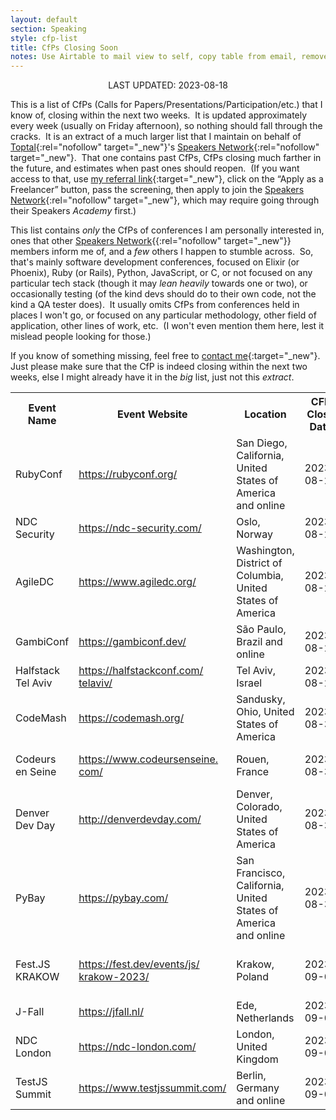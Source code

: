 ```yaml
---
layout: default
section: Speaking
style: cfp-list
title: CfPs Closing Soon
notes: Use Airtable to mail view to self, copy table from email, remove styling, and update date.
---
```


<center>LAST UPDATED: 2023-08-18</center>

This is a list of CfPs
(Calls for Papers/Presentations/Participation/etc.)
that I know of,
closing within the next two weeks.&nbsp;
It is updated approximately every week
(usually on Friday afternoon),
so nothing should fall through the cracks.&nbsp;
It is an extract of a much larger list
that I maintain on behalf of
[Toptal](https://www.toptal.com/#accept-only-candid-coders){:rel="nofollow" target="_new"}'s
[Speakers Network](https://www.toptal.com/community/speakers){:rel="nofollow" target="_new"}.&nbsp;
That one contains past CfPs,
CfPs closing much farther in the future,
and estimates when past ones should reopen.&nbsp;
(If you want access to that, use
[my referral link](https://www.toptal.com/#accept-only-candid-coders){:target="_new"},
click on the “Apply as a Freelancer” button,
pass the screening,
then apply to join the 
[Speakers Network](https://www.toptal.com/community/speakers){:rel="nofollow" target="_new"},
which may require going through their Speakers _Academy_ first.)

This list contains _only_
the CfPs of conferences I am personally interested in,
ones that other
[Speakers Network](https://www.toptal.com/community/speakers){{:rel="nofollow" target="_new"}} members inform me of,
and a _few_ others I happen to stumble across.&nbsp;
So, that's mainly software development conferences,
focused on Elixir (or Phoenix), Ruby (or Rails), Python, JavaScript, or C,
or not focused on any particular tech stack
(though it may _lean heavily_ towards one or two),
or occasionally testing
(of the kind devs should do to their own code,
not the kind a QA tester does).&nbsp;
It usually omits CfPs from conferences
held in places I won't go,
or focused on any particular
methodology, other field of application, other lines of work, etc.&nbsp;
(I won't even mention them here,
lest it mislead people looking for those.)

If you know of something missing, feel free to
[contact me](/contact){:target="_new"}.&nbsp;
Just please make sure that
the CfP is indeed closing within the next two weeks,
else I might already have it in the _big_ list, just not this _extract_.

<table>
  <tbody>
    <tr>
      <th>Event Name</th>
      <th>Event Website</th>
      <th>Location</th>
      <th>CFP Close Date</th>
      <th>Estimated?</th>
      <th>Event Date</th>
      <th>CFP Link</th>
    </tr>
    <tr>
      <td>
        <div>RubyConf</div>
      </td>
      <td>
        <div>
          <a href="https://rubyconf.org/" target="_blank">https://rubyconf.org/</a>
        </div>
      </td>
      <td>
        <div>San Diego, California, United States of America and online</div>
      </td>
      <td>
        <div>2023-08-24</div>
      </td>
      <td>
      </td>
      <td>
        <div>2023-11-13</div>
      </td>
      <td>
        <div>
          <a href="https://sessionize.com/rubyconf-2023/" target="_blank">https://sessionize.com/<wbr>rubyconf-2023/</a>
        </div>
      </td>
    </tr>
    <tr>
      <td>
        <div>NDC Security</div>
      </td>
      <td>
        <div>
          <a href="https://ndc-security.com/" target="_blank">https://ndc-security.com/</a>
        </div>
      </td>
      <td>
        <div>Oslo, Norway</div>
      </td>
      <td>
        <div>2023-08-25</div>
      </td>
      <td>
      </td>
      <td>
        <div>2024-01-10</div>
      </td>
      <td>
        <div>
          <a href="https://sessionize.com/ndc-security-2024/" target="_blank">https://sessionize.com/ndc-<wbr>security-2024/</a>
        </div>
      </td>
    </tr>
    <tr>
      <td>
        <div>AgileDC</div>
      </td>
      <td>
        <div>
          <a href="https://www.agiledc.org/" target="_blank">https://www.agiledc.org/</a>
        </div>
      </td>
      <td>
        <div>Washington, District of Columbia, United States of America</div>
      </td>
      <td>
        <div>2023-08-27</div>
      </td>
      <td>
      </td>
      <td>
        <div>2023-10-23</div>
      </td>
      <td>
        <div>
          <a href="https://www.agiledc.org/speaker" target="_blank">https://www.agiledc.org/<wbr>speaker</a>
        </div>
      </td>
    </tr>
    <tr>
      <td>
        <div>GambiConf</div>
      </td>
      <td>
        <div>
          <a href="https://gambiconf.dev/" target="_blank">https://gambiconf.dev/</a>
        </div>
      </td>
      <td>
        <div>São Paulo, Brazil and online</div>
      </td>
      <td>
        <div>2023-08-27</div>
      </td>
      <td>
      </td>
      <td>
        <div>2023-11-25</div>
      </td>
      <td>
        <div>
          <a href="https://gambiconf.dev/cfp" target="_blank">https://gambiconf.dev/cfp</a>
        </div>
      </td>
    </tr>
    <tr>
      <td>
        <div>Halfstack Tel Aviv</div>
      </td>
      <td>
        <div>
          <a href="https://halfstackconf.com/telaviv/" target="_blank">https://halfstackconf.com/<wbr>telaviv/</a>
        </div>
      </td>
      <td>
        <div>Tel Aviv, Israel</div>
      </td>
      <td>
        <div>2023-08-28</div>
      </td>
      <td>
      </td>
      <td>
        <div>2023-11-28</div>
      </td>
      <td>
        <div>
          <a href="https://halfstackconf.com/cfp/" target="_blank">https://halfstackconf.com/cfp/</a>
        </div>
      </td>
    </tr>
    <tr>
      <td>
        <div>CodeMash</div>
      </td>
      <td>
        <div>
          <a href="https://codemash.org/" target="_blank">https://codemash.org/</a>
        </div>
      </td>
      <td>
        <div>Sandusky, Ohio, United States of America</div>
      </td>
      <td>
        <div>2023-08-31</div>
      </td>
      <td>
      </td>
      <td>
        <div>2024-01-11</div>
      </td>
      <td>
        <div>
          <a href="https://www.codemash.org/call-speakers/" target="_blank">https://www.codemash.org/call-<wbr>speakers/</a>
        </div>
      </td>
    </tr>
    <tr>
      <td>
        <div>Codeurs en Seine</div>
      </td>
      <td>
        <div>
          <a href="https://www.codeursenseine.com/" target="_blank">https://www.codeursenseine.<wbr>com/</a>
        </div>
      </td>
      <td>
        <div>Rouen, France</div>
      </td>
      <td>
        <div>2023-08-31</div>
      </td>
      <td>
      </td>
      <td>
        <div>2023-10-26</div>
      </td>
      <td>
        <div>
          <a href="https://conference-hall.io/public/event/77LWxBRFiJ13EdvlEE8X" target="_blank">https://conference-hall.io/<wbr>public/event/<wbr>77LWxBRFiJ13EdvlEE8X</a>
        </div>
      </td>
    </tr>
    <tr>
      <td>
        <div>Denver Dev Day</div>
      </td>
      <td>
        <div>
          <a href="http://denverdevday.com/" target="_blank">http://denverdevday.com/</a>
        </div>
      </td>
      <td>
        <div>Denver, Colorado, United States of America</div>
      </td>
      <td>
        <div>2023-08-31</div>
      </td>
      <td>
      </td>
      <td>
        <div>2023-10-27</div>
      </td>
      <td>
        <div>
          <a href="https://sessionize.com/denver-dev-day-october-2023" target="_blank">https://sessionize.com/denver-<wbr>dev-day-october-2023</a>
        </div>
      </td>
    </tr>
    <tr>
      <td>
        <div>PyBay</div>
      </td>
      <td>
        <div>
          <a href="https://pybay.com/" target="_blank">https://pybay.com/</a>
        </div>
      </td>
      <td>
        <div>San Francisco, California, United States of America and online</div>
      </td>
      <td>
        <div>2023-08-31</div>
      </td>
      <td>
      </td>
      <td>
        <div>2023-10-08</div>
      </td>
      <td>
        <div>
          <a href="https://sessionize.com/pybay2023-food-truck-edition/" target="_blank">https://sessionize.com/<wbr>pybay2023-food-truck-edition/</a>
        </div>
      </td>
    </tr>
    <tr>
      <td>
        <div>Fest.JS KRAKOW</div>
      </td>
      <td>
        <div>
          <a href="https://fest.dev/events/js/krakow-2023/" target="_blank">https://fest.dev/events/js/<wbr>krakow-2023/</a>
        </div>
      </td>
      <td>
        <div>Krakow, Poland</div>
      </td>
      <td>
        <div>2023-09-01</div>
      </td>
      <td>
      </td>
      <td>
        <div>2023-11-18</div>
      </td>
      <td>
        <div>
          <a href="https://docs.google.com/forms/d/1OPrfCEnCh_PHYZnFmeh5ufXQvxzOr4IMs_O8ale4ovs" target="_blank">https://docs.google.com/forms/<wbr>d/1OPrfCEnCh_<wbr>PHYZnFmeh5ufXQvxzOr4IMs_<wbr>O8ale4ovs</a>
        </div>
      </td>
    </tr>
    <tr>
      <td>
        <div>J-Fall</div>
      </td>
      <td>
        <div>
          <a href="https://jfall.nl/" target="_blank">https://jfall.nl/</a>
        </div>
      </td>
      <td>
        <div>Ede, Netherlands</div>
      </td>
      <td>
        <div>2023-09-01</div>
      </td>
      <td>
      </td>
      <td>
        <div>2023-11-09</div>
      </td>
      <td>
        <div>
          <a href="https://sessionize.com/jfall23/" target="_blank">https://sessionize.com/<wbr>jfall23/</a>
        </div>
      </td>
    </tr>
    <tr>
      <td>
        <div>NDC London</div>
      </td>
      <td>
        <div>
          <a href="https://ndc-london.com/" target="_blank">https://ndc-london.com/</a>
        </div>
      </td>
      <td>
        <div>London, United Kingdom</div>
      </td>
      <td>
        <div>2023-09-01</div>
      </td>
      <td>
      </td>
      <td>
        <div>2024-01-31</div>
      </td>
      <td>
        <div>
          <a href="https://ndclondon.com/call-for-papers" target="_blank">https://ndclondon.com/call-<wbr>for-papers</a>
        </div>
      </td>
    </tr>
    <tr>
      <td>
        <div>TestJS Summit</div>
      </td>
      <td>
        <div>
          <a href="https://www.testjssummit.com/" target="_blank">https://www.testjssummit.com/</a>
        </div>
      </td>
      <td>
        <div>Berlin, Germany and online</div>
      </td>
      <td>
        <div>2023-09-01</div>
      </td>
      <td>
      </td>
      <td>
        <div>2023-12-07</div>
      </td>
      <td>
        <div>
          <a href="https://forms.gle/3qEJvAwTyAyF262q8" target="_blank">https://forms.gle/<wbr>3qEJvAwTyAyF262q8</a>
        </div>
      </td>
    </tr>
  </tbody>
</table> 
